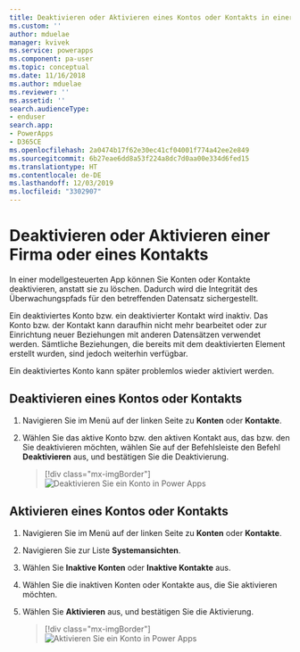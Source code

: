 ```yaml
---
title: Deaktivieren oder Aktivieren eines Kontos oder Kontakts in einer modellgesteuerten App | Microsoft-Dokumentation
ms.custom: ''
author: mduelae
manager: kvivek
ms.service: powerapps
ms.component: pa-user
ms.topic: conceptual
ms.date: 11/16/2018
ms.author: mduelae
ms.reviewer: ''
ms.assetid: ''
search.audienceType:
- enduser
search.app:
- PowerApps
- D365CE
ms.openlocfilehash: 2a0474b17f62e30ec41cf04001f774a42ee2e849
ms.sourcegitcommit: 6b27eae6dd8a53f224a8dc7d0aa00e334d6fed15
ms.translationtype: HT
ms.contentlocale: de-DE
ms.lasthandoff: 12/03/2019
ms.locfileid: "3302907"
---
```

# <a name="deactivate-or-activate-an-account-or-contact"></a>Deaktivieren oder Aktivieren einer Firma oder eines Kontakts

In einer modellgesteuerten App können Sie Konten oder Kontakte deaktivieren, anstatt sie zu löschen. Dadurch wird die Integrität des Überwachungspfads für den betreffenden Datensatz sichergestellt.  
  
Ein deaktiviertes Konto bzw. ein deaktivierter Kontakt wird inaktiv. Das Konto bzw. der Kontakt kann daraufhin nicht mehr bearbeitet oder zur Einrichtung neuer Beziehungen mit anderen Datensätzen verwendet werden. Sämtliche Beziehungen, die bereits mit dem deaktivierten Element erstellt wurden, sind jedoch weiterhin verfügbar.  
  
Ein deaktiviertes Konto kann später problemlos wieder aktiviert werden.   
  
## <a name="deactivate-an-account-or-contact"></a>Deaktivieren eines Kontos oder Kontakts 
  
1.  Navigieren Sie im Menü auf der linken Seite zu **Konten** oder **Kontakte**.  
  
2.  Wählen Sie das aktive Konto bzw. den aktiven Kontakt aus, das bzw. den Sie deaktivieren möchten, wählen Sie auf der Befehlsleiste den Befehl **Deaktivieren** aus, und bestätigen Sie die Deaktivierung.

    > [!div class="mx-imgBorder"]
    > ![Deaktivieren Sie ein Konto in Power Apps](media/DeactiveAccounts.png "Deaktivieren Sie ein Konto in Power Apps")


## <a name="activate-an-account-or-contact"></a>Aktivieren eines Kontos oder Kontakts  
  
1.  Navigieren Sie im Menü auf der linken Seite zu **Konten** oder **Kontakte**. 
  
2.  Navigieren Sie zur Liste **Systemansichten**.

3.  Wählen Sie **Inaktive Konten** oder **Inaktive Kontakte** aus.  
  
4.  Wählen Sie die inaktiven Konten oder Kontakte aus, die Sie aktivieren möchten.

5.  Wählen Sie **Aktivieren** aus, und bestätigen Sie die Aktivierung.  

    > [!div class="mx-imgBorder"]
    > ![Aktivieren Sie ein Konto in Power Apps](media/ActiveAccounts.png "Aktivieren Sie ein Konto in Power Apps")  




